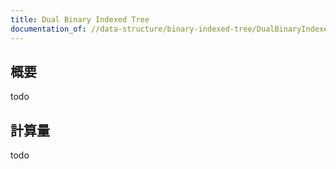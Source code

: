 ```yaml
---
title: Dual Binary Indexed Tree
documentation_of: //data-structure/binary-indexed-tree/DualBinaryIndexedTree.hpp
---
```


## 概要

todo

## 計算量
todo